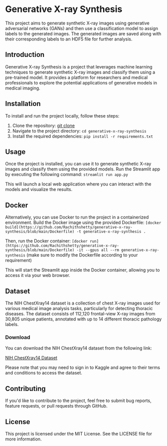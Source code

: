 # Generative X-ray Synthesis

This project aims to generate synthetic X-ray images using generative adversarial networks (GANs) and then use a classification model to assign labels to the generated images. The generated images are saved along with their corresponding labels to an HDF5 file for further analysis.

## Introduction

Generative X-ray Synthesis is a project that leverages machine learning techniques to generate synthetic X-ray images and classify them using a pre-trained model. It provides a platform for researchers and medical professionals to explore the potential applications of generative models in medical imaging.

## Installation

To install and run the project locally, follow these steps:

1. Clone the repository: [git clone](https://github.com/Rachithshetty/generative-x-ray-synthesis.git)
2. Navigate to the project directory: `cd generative-x-ray-synthesis`
3. Install the required dependencies: `pip install -r requirements.txt`

## Usage

Once the project is installed, you can use it to generate synthetic X-ray images and classify them using the provided models. Run the Streamlit app by executing the following command: `streamlit run app.py`

This will launch a local web application where you can interact with the models and visualize the results.

## Docker

Alternatively, you can use Docker to run the project in a containerized environment. Build the Docker image using the provided Dockerfile: `[docker build](https://github.com/Rachithshetty/generative-x-ray-synthesis/blob/main/Dockerfile) -t generative-x-ray-synthesis .`

Then, run the Docker container: `[docker run](https://github.com/Rachithshetty/generative-x-ray-synthesis/blob/main/Dockerfile) -it --gpus all --rm generative-x-ray-synthesis`
(make sure to modify the Dockerfile according to your requirement)

This will start the Streamlit app inside the Docker container, allowing you to access it via your web browser.

## Dataset

The NIH ChestXray14 dataset is a collection of chest X-ray images used for various medical image analysis tasks, particularly for detecting thoracic diseases. The dataset consists of 112,120 frontal-view X-ray images from 30,805 unique patients, annotated with up to 14 different thoracic pathology labels.

### Download

You can download the NIH ChestXray14 dataset from the following link:

[NIH ChestXray14 Dataset](https://www.kaggle.com/datasets/khanfashee/nih-chest-x-ray-14-224x224-resized)

Please note that you may need to sign in to Kaggle and agree to their terms and conditions to access the dataset.

## Contributing

If you'd like to contribute to the project, feel free to submit bug reports, feature requests, or pull requests through GitHub.

## License

This project is licensed under the MIT License. See the LICENSE file for more information.
